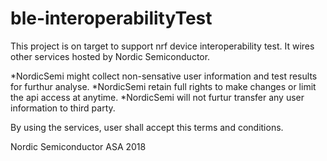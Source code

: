 # ble-interoperabilityTest
This project is on target to support nrf device interoperability test. It wires other services hosted by Nordic Semiconductor.

*NordicSemi might collect non-sensative user information and test results for furthur analyse.
*NordicSemi retain full rights to make changes or limit the api access at anytime.
*NordicSemi will not furtur transfer any user information to third party.

By using the services, user shall accept this terms and conditions.

Nordic Semiconductor ASA 2018

